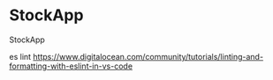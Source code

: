 # StockApp
StockApp  

es lint 
https://www.digitalocean.com/community/tutorials/linting-and-formatting-with-eslint-in-vs-code
